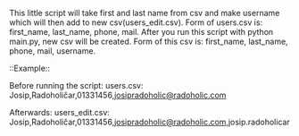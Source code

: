 This little script will take first and last name from csv and make username which will then add to new csv(users_edit.csv).
Form of users.csv is: first_name, last_name, phone, mail.
After you run this script with python main.py, new csv will be created.
Form of this csv is: first_name, last_name, phone, mail, username.

::Example::

Before running the script:
users.csv: Josip,Radoholičar,01331456,josipradoholic@radoholic.com

Afterwards:
users_edit.csv: Josip,Radoholičar,01331456,josipradoholic@radoholic.com,josip.radoholicar

